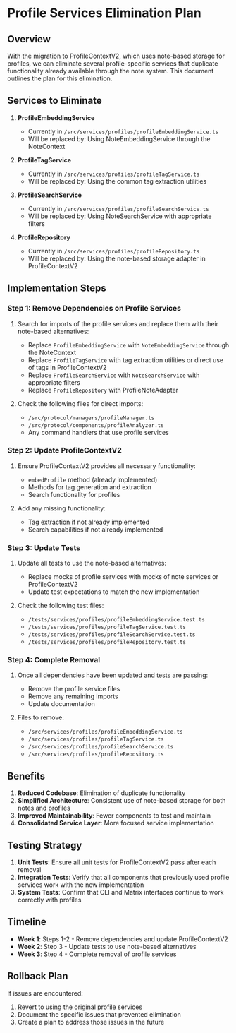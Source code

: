 # Profile Services Elimination Plan

## Overview

With the migration to ProfileContextV2, which uses note-based storage for profiles, we can eliminate several profile-specific services that duplicate functionality already available through the note system. This document outlines the plan for this elimination.

## Services to Eliminate

1. **ProfileEmbeddingService**
   - Currently in `/src/services/profiles/profileEmbeddingService.ts`
   - Will be replaced by: Using NoteEmbeddingService through the NoteContext

2. **ProfileTagService**
   - Currently in `/src/services/profiles/profileTagService.ts`
   - Will be replaced by: Using the common tag extraction utilities

3. **ProfileSearchService**
   - Currently in `/src/services/profiles/profileSearchService.ts`
   - Will be replaced by: Using NoteSearchService with appropriate filters

4. **ProfileRepository**
   - Currently in `/src/services/profiles/profileRepository.ts`
   - Will be replaced by: Using the note-based storage adapter in ProfileContextV2

## Implementation Steps

### Step 1: Remove Dependencies on Profile Services

1. Search for imports of the profile services and replace them with their note-based alternatives:
   - Replace `ProfileEmbeddingService` with `NoteEmbeddingService` through the NoteContext
   - Replace `ProfileTagService` with tag extraction utilities or direct use of tags in ProfileContextV2
   - Replace `ProfileSearchService` with `NoteSearchService` with appropriate filters
   - Replace `ProfileRepository` with ProfileNoteAdapter

2. Check the following files for direct imports:
   - `/src/protocol/managers/profileManager.ts`
   - `/src/protocol/components/profileAnalyzer.ts`
   - Any command handlers that use profile services

### Step 2: Update ProfileContextV2

1. Ensure ProfileContextV2 provides all necessary functionality:
   - `embedProfile` method (already implemented)
   - Methods for tag generation and extraction
   - Search functionality for profiles

2. Add any missing functionality:
   - Tag extraction if not already implemented
   - Search capabilities if not already implemented

### Step 3: Update Tests

1. Update all tests to use the note-based alternatives:
   - Replace mocks of profile services with mocks of note services or ProfileContextV2
   - Update test expectations to match the new implementation

2. Check the following test files:
   - `/tests/services/profiles/profileEmbeddingService.test.ts`
   - `/tests/services/profiles/profileTagService.test.ts`
   - `/tests/services/profiles/profileSearchService.test.ts`
   - `/tests/services/profiles/profileRepository.test.ts`

### Step 4: Complete Removal

1. Once all dependencies have been updated and tests are passing:
   - Remove the profile service files
   - Remove any remaining imports
   - Update documentation

2. Files to remove:
   - `/src/services/profiles/profileEmbeddingService.ts`
   - `/src/services/profiles/profileTagService.ts`
   - `/src/services/profiles/profileSearchService.ts`
   - `/src/services/profiles/profileRepository.ts`

## Benefits

1. **Reduced Codebase**: Elimination of duplicate functionality
2. **Simplified Architecture**: Consistent use of note-based storage for both notes and profiles
3. **Improved Maintainability**: Fewer components to test and maintain
4. **Consolidated Service Layer**: More focused service implementation

## Testing Strategy

1. **Unit Tests**: Ensure all unit tests for ProfileContextV2 pass after each removal
2. **Integration Tests**: Verify that all components that previously used profile services work with the new implementation
3. **System Tests**: Confirm that CLI and Matrix interfaces continue to work correctly with profiles

## Timeline

- **Week 1**: Steps 1-2 - Remove dependencies and update ProfileContextV2
- **Week 2**: Step 3 - Update tests to use note-based alternatives
- **Week 3**: Step 4 - Complete removal of profile services

## Rollback Plan

If issues are encountered:
1. Revert to using the original profile services
2. Document the specific issues that prevented elimination
3. Create a plan to address those issues in the future